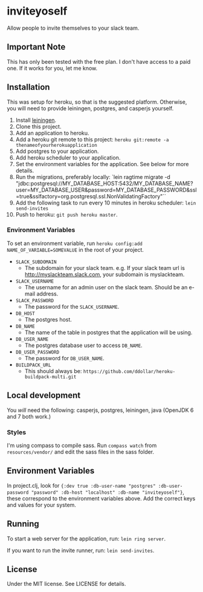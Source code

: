 # inviteyoself

Allow people to invite themselves to your slack team.

## Important Note

This has only been tested with the free plan. I don't have access to a paid one. If it works for you, let me know.

## Installation

This was setup for heroku, so that is the suggested platform. Otherwise, you will need to provide leiningen, postgres, and casperjs yourself.

1. Install [leiningen](https://github.com/technomancy/leiningen).
2. Clone this project.
3. Add an application to heroku.
4. Add a heroku git remote to this project: `heroku git:remote -a thenameofyourherokuapplication`
5. Add postgres to your application.
6. Add heroku scheduler to your application.
7. Set the environment variables for the application. See below for more details.
8. Run the migrations, preferably locally: `lein ragtime migrate -d "jdbc:postgresql://MY_DATABASE_HOST:5432/MY_DATABASE_NAME?user=MY_DATABASE_USER&password=MY_DATABASE_PASSWORD&ssl=true&sslfactory=org.postgresql.ssl.NonValidatingFactory"``
9. Add the following task to run every 10 minutes in heroku scheduler: `lein send-invites`
10. Push to heroku: `git push heroku master`.

### Environment Variables

To set an environment variable, run `heroku config:add NAME_OF_VARIABLE=SOMEVALUE` in the root of your project.

* `SLACK_SUBDOMAIN`
  * The subdomain for your slack team. e.g. If your slack team url is http://myslackteam.slack.com, your subdomain is myslackteam.
* `SLACK_USERNAME`
  * The username for an admin user on the slack team. Should be an e-mail address.
* `SLACK_PASSWORD`
  * The password for the `SLACK_USERNAME`.
* `DB_HOST`
  * The postgres host.
* `DB_NAME`
  * The name of the table in postgres that the application will be using.
* `DB_USER_NAME`
  * The postgres database user to access `DB_NAME`.
* `DB_USER_PASSWORD`
  * The password for `DB_USER_NAME`.
* `BUILDPACK_URL`
  * This should always be: `https://github.com/ddollar/heroku-buildpack-multi.git`

## Local development

You *will* need the following: casperjs, postgres, leiningen, java (OpenJDK 6 and 7 both work.)

### Styles

I'm using compass to compile sass. Run `compass watch` from `resources/vendor/` and edit the sass files in the sass folder.

## Environment Variables

In project.clj, look for `{:dev true :db-user-name "postgres" :db-user-password "password" :db-host "localhost" :db-name "inviteyoself"}`, these correspond to the environment variables above. Add the correct keys and values for your system.

## Running

To start a web server for the application, run: `lein ring server`.

If you want to run the invite runner, run: `lein send-invites`.

## License

Under the MIT license. See LICENSE for details.
